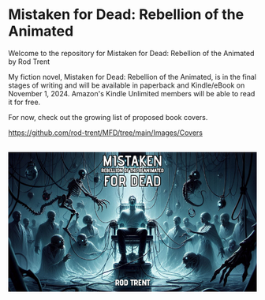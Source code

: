# Mistaken for Dead: Rebellion of the Animated

Welcome to the repository for Mistaken for Dead: Rebellion of the Animated by Rod Trent

My fiction novel, Mistaken for Dead: Rebellion of the Animated, is in the final stages of writing and will be available in paperback and Kindle/eBook on November 1, 2024. Amazon's Kindle Unlimited members will be able to read it for free.

For now, check out the growing list of proposed book covers.

https://github.com/rod-trent/MFD/tree/main/Images/Covers
<br><br>

<p align="center"><img src="https://github.com/rod-trent/MFD/blob/main/Images/Book_Cover_Small.png"></center></p>
